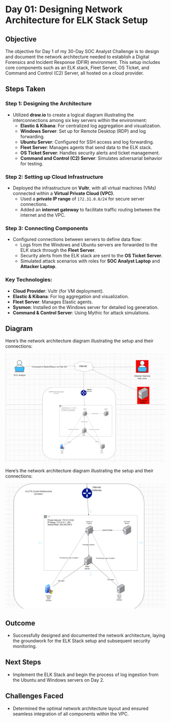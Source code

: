 # Day 01: Designing Network Architecture for ELK Stack Setup

## Objective
The objective for Day 1 of my 30-Day SOC Analyst Challenge is to design and document the network architecture needed to establish a Digital Forensics and Incident Response (DFIR) environment. This setup includes core components such as an ELK stack, Fleet Server, OS Ticket, and Command and Control (C2) Server, all hosted on a cloud provider.

## Steps Taken

### Step 1: Designing the Architecture
- Utilized **draw.io** to create a logical diagram illustrating the interconnections among six key servers within the environment:
  - **Elastic & Kibana**: For centralized log aggregation and visualization.
  - **Windows Server**: Set up for Remote Desktop (RDP) and log forwarding.
  - **Ubuntu Server**: Configured for SSH access and log forwarding.
  - **Fleet Server**: Manages agents that send data to the ELK stack.
  - **OS Ticket Server**: Handles security alerts and ticket management.
  - **Command and Control (C2) Server**: Simulates adversarial behavior for testing.

### Step 2: Setting up Cloud Infrastructure
- Deployed the infrastructure on **Vultr**, with all virtual machines (VMs) connected within a **Virtual Private Cloud (VPC)**.
  - Used a **private IP range** of `172.31.0.0/24` for secure server connections.
  - Added an **internet gateway** to facilitate traffic routing between the internet and the VPC.

### Step 3: Connecting Components
- Configured connections between servers to define data flow:
  - Logs from the Windows and Ubuntu servers are forwarded to the ELK stack through the **Fleet Server**.
  - Security alerts from the ELK stack are sent to the **OS Ticket Server**.
  - Simulated attack scenarios with roles for **SOC Analyst Laptop** and **Attacker Laptop**.

### Key Technologies:
- **Cloud Provider**: Vultr (for VM deployment).
- **Elastic & Kibana**: For log aggregation and visualization.
- **Fleet Server**: Manages Elastic agents.
- **Sysmon**: Installed on the Windows server for detailed log generation.
- **Command & Control Server**: Using Mythic for attack simulations.

## Diagram
Here’s the network architecture diagram illustrating the  setup and their connections:

![Network Architecture Diagram](./Day%2001/network-architecture.png)


Here’s the network architecture diagram illustrating the  setup and their connections:

![Network Architecture Diagram](./Day%2001/network-architecture2.png)



## Outcome
- Successfully designed and documented the network architecture, laying the groundwork for the ELK Stack setup and subsequent security monitoring.

## Next Steps
- Implement the ELK Stack and begin the process of log ingestion from the Ubuntu and Windows servers on Day 2.

## Challenges Faced
- Determined the optimal network architecture layout and ensured seamless integration of all components within the VPC.

